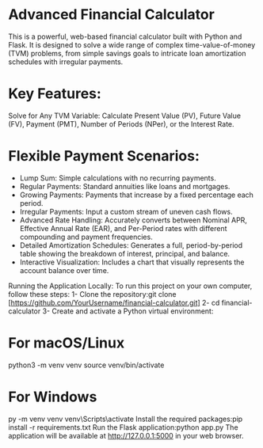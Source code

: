# Advanced Financial Calculator

This is a powerful, web-based financial calculator built with Python and Flask. It is designed to solve a wide range of complex time-value-of-money (TVM) problems, from simple savings goals to intricate loan amortization schedules with irregular payments.

# Key Features:
Solve for Any TVM Variable: Calculate Present Value (PV), Future Value (FV), Payment (PMT), Number of Periods (NPer), or the Interest Rate.
 # Flexible Payment Scenarios:
- Lump Sum: Simple calculations with no recurring payments.
- Regular Payments: Standard annuities like loans and mortgages.
- Growing Payments: Payments that increase by a fixed percentage each period.
- Irregular Payments: Input a custom stream of uneven cash flows.
- Advanced Rate Handling: Accurately converts between Nominal APR, Effective Annual Rate (EAR), and Per-Period rates with different compounding and payment frequencies.
- Detailed Amortization Schedules: Generates a full, period-by-period table showing the breakdown of interest, principal, and balance.
- Interactive Visualization: Includes a chart that visually represents the account balance over time.

Running the Application Locally:
To run this project on your own computer, follow these steps:
1- Clone the repository:git clone [https://github.com/YourUsername/financial-calculator.git]
2- cd financial-calculator
3- Create and activate a Python virtual environment: 

# For macOS/Linux
python3 -m venv venv
source venv/bin/activate

# For Windows
py -m venv venv
venv\Scripts\activate
Install the required packages:pip install -r requirements.txt
Run the Flask application:python app.py
The application will be available at http://127.0.0.1:5000 in your web browser.